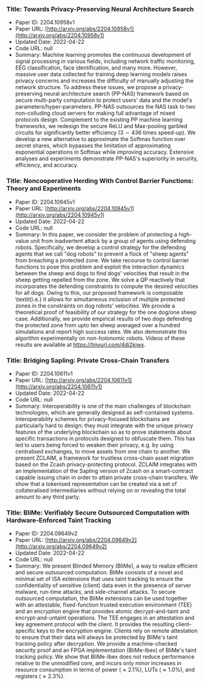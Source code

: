 ### Title: Towards Privacy-Preserving Neural Architecture Search
* Paper ID: 2204.10958v1
* Paper URL: [http://arxiv.org/abs/2204.10958v1](http://arxiv.org/abs/2204.10958v1)
* Updated Date: 2022-04-22
* Code URL: null
* Summary: Machine learning promotes the continuous development of signal processing in
various fields, including network traffic monitoring, EEG classification, face
identification, and many more. However, massive user data collected for
training deep learning models raises privacy concerns and increases the
difficulty of manually adjusting the network structure. To address these
issues, we propose a privacy-preserving neural architecture search (PP-NAS)
framework based on secure multi-party computation to protect users' data and
the model's parameters/hyper-parameters. PP-NAS outsources the NAS task to two
non-colluding cloud servers for making full advantage of mixed protocols
design. Complement to the existing PP machine learning frameworks, we redesign
the secure ReLU and Max-pooling garbled circuits for significantly better
efficiency ($3 \sim 436$ times speed-up). We develop a new alternative to
approximate the Softmax function over secret shares, which bypasses the
limitation of approximating exponential operations in Softmax while improving
accuracy. Extensive analyses and experiments demonstrate PP-NAS's superiority
in security, efficiency, and accuracy.

### Title: Noncooperative Herding With Control Barrier Functions: Theory and Experiments
* Paper ID: 2204.10945v1
* Paper URL: [http://arxiv.org/abs/2204.10945v1](http://arxiv.org/abs/2204.10945v1)
* Updated Date: 2022-04-22
* Code URL: null
* Summary: In this paper, we consider the problem of protecting a high-value unit from
inadvertent attack by a group of agents using defending robots. Specifically,
we develop a control strategy for the defending agents that we call "dog
robots" to prevent a flock of "sheep agents" from breaching a protected zone.
We take recourse to control barrier functions to pose this problem and exploit
the interaction dynamics between the sheep and dogs to find dogs' velocities
that result in the sheep getting repelled from the zone. We solve a QP
reactively that incorporates the defending constraints to compute the desired
velocities for all dogs. Owing to this, our proposed framework is composable
\textit{i.e.} it allows for simultaneous inclusion of multiple protected zones
in the constraints on dog robots' velocities. We provide a theoretical proof of
feasibility of our strategy for the one dog/one sheep case. Additionally, we
provide empirical results of two dogs defending the protected zone from upto
ten sheep averaged over a hundred simulations and report high success rates. We
also demonstrate this algorithm experimentally on non-holonomic robots. Videos
of these results are available at https://tinyurl.com/4dj2kjwx.

### Title: Bridging Sapling: Private Cross-Chain Transfers
* Paper ID: 2204.10611v1
* Paper URL: [http://arxiv.org/abs/2204.10611v1](http://arxiv.org/abs/2204.10611v1)
* Updated Date: 2022-04-22
* Code URL: null
* Summary: Interoperability is one of the main challenges of blockchain technologies,
which are generally designed as self-contained systems. Interoperability
schemes for privacy-focused blockchains are particularly hard to design: they
must integrate with the unique privacy features of the underlying blockchain so
as to prove statements about specific transactions in protocols designed to
obfuscate them. This has led to users being forced to weaken their privacy,
e.g. by using centralised exchanges, to move assets from one chain to another.
We present ZCLAIM, a framework for trustless cross-chain asset migration based
on the Zcash privacy-protecting protocol. ZCLAIM integrates with an
implementation of the Sapling version of Zcash on a smart-contract capable
issuing chain in order to attain private cross-chain transfers. We show that a
tokenised representation can be created via a set of collateralised
intermediaries without relying on or revealing the total amount to any third
party.

### Title: BliMe: Verifiably Secure Outsourced Computation with Hardware-Enforced Taint Tracking
* Paper ID: 2204.09649v2
* Paper URL: [http://arxiv.org/abs/2204.09649v2](http://arxiv.org/abs/2204.09649v2)
* Updated Date: 2022-04-22
* Code URL: null
* Summary: We present Blinded Memory (BliMe), a way to realize efficient and secure
outsourced computation. BliMe consists of a novel and minimal set of ISA
extensions that uses taint tracking to ensure the confidentiality of sensitive
(client) data even in the presence of server malware, run-time attacks, and
side-channel attacks.
  To secure outsourced computation, the BliMe extensions can be used together
with an attestable, fixed-function trusted execution environment (TEE) and an
encryption engine that provides atomic decrypt-and-taint and
encrypt-and-untaint operations. The TEE engages in an attestation and key
agreement protocol with the client. It provides the resulting client-specific
keys to the encryption engine. Clients rely on remote attestation to ensure
that their data will always be protected by BliMe's taint tracking policy after
decryption.
  We provide a machine-checked security proof and an FPGA implementation
(BliMe-Ibex) of BliMe's taint tracking policy. We show that BliMe-Ibex does not
reduce performance relative to the unmodified core, and incurs only minor
increases in resource consumption in terms of power (${\approx}2.1\%$), LUTs
(${\approx}1.0\%$), and registers (${\approx}2.3\%$).

